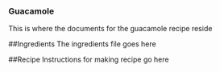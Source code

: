 ### Guacamole

This is where the documents for the guacamole recipe reside

##Ingredients
The ingredients file goes here

##Recipe
Instructions for making recipe go here
